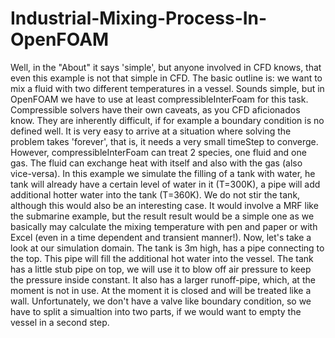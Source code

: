 # Industrial-Mixing-Process-In-OpenFOAM
Well, in the "About" it says 'simple', but anyone involved in CFD knows, that even this example is not that simple in CFD. The basic outline is: we want to mix a fluid with two different temperatures in a vessel. Sounds simple, but in OpenFOAM we have to use at least compressibleInterFoam for this task. Compressible solvers have their own caveats, as you CFD aficionados know. They are inherently difficult, if for example a boundary condition is no defined well. It is very easy to arrive at a situation where solving the problem takes 'forever', that is, it needs a very small timeStep to converge. 
However, compressibleInterFoam can treat 2 species, one fluid and one gas. The fluid can exchange heat with itself and also with the gas (also vice-versa). In this example we simulate the filling of a tank with water, he tank will already have a certain level of water in it (T=300K), a pipe will add additional hotter water into the tank (T=360K). We do not stir the tank, although this would also be an interesting case. It would involve a MRF like the submarine example, but the result result would be a simple one as we basically may calculate the mixing temperature with pen and paper or with Excel (even in a time dependent and transient manner!). 
Now, let's take a look at our simulation domain. The tank is 3m high, has a pipe connecting to the top. This pipe will fill the additional hot water into the vessel. The tank has a little stub pipe on top, we will use it to blow off air pressure to keep the pressure inside constant. It also has a larger runoff-pipe, which, at the moment is not in use. At the moment it is closed and will be treated like a wall. Unfortunately, we don't have a valve like boundary condition, so we have to split a simualtion into two parts, if we would want to empty the vessel in a second step. 

